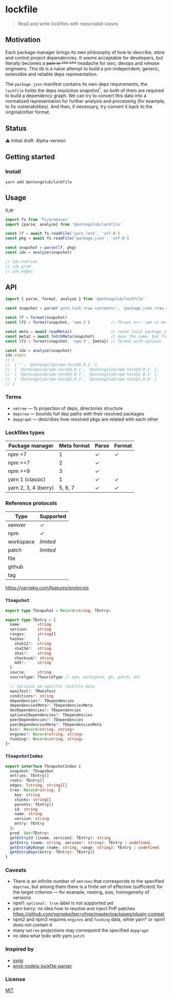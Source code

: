 # lockfile
> Read and write lockfiles with reasonable losses

## Motivation
Each package manager brings its own philosophy of how to describe, store and control project dependencies.
It _seems_ acceptable for developers, but literally becomes a ~~pain in *** ***~~ headache for isec, devops and release engineers.
This lib is a naive attempt to build a pm-independent, generic, extensible and reliable deps representation.

The `package.json` manifest contains its own deps requirements, the `lockfile` holds the deps resolution snapshot<sup>*</sup>,
so both of them are required to build a dependency graph. We can try to convert this data into a normalized representation for further analysis and processing (for example, to fix vulnerabilities).
And then, if necessary, try convert it back to the original/other format.

## Status
⚠️ Initial draft. Alpha-version

## Getting started
### Install
```shell
yarn add @antongolub/lockfile
```

## Usage
tl;dr
```ts
import fs from 'fs/promises'
import {parse, analyze} from '@antongolub/lockfile'

const lf = await fs.readFile('yarn.lock', 'utf-8')
const pkg = await fs.readFile('package.json', 'utf-8')

const snapshot = parse(lf, pkg)
const idx = analyze(snapshot)

// idx.entries
// idx.prod
// idx.edges
```

## API
```ts
import { parse, format, analyze } from '@antongolub/lockfile'

const snapshot = parse('yarn.lock <raw contents>', 'package.json <raw contents>', './packages/foo/package.json <raw contents>')

const lf = format(snapshot)
const lf2 = format(snapshot, 'npm-1')         // Throws err: npm v1 meta does not support workspaces

const meta = await readMeta()                 // reads local package.jsons data to gather required data like `engines`, `license`, `bins`, etc
const meta2 = await fetchMeta(snapshot)       // does the same, but from the remote registry
const lf3 = format(snapshot, 'npm-3', {meta}) // format with options

const idx = analyze(snapshot)
idx.edges
// [
//  [ '', '@antongolub/npm-test@4.0.1' ],
//  [ '@antongolub/npm-test@4.0.1', '@antongolub/npm-test@3.0.1' ],
//  [ '@antongolub/npm-test@3.0.1', '@antongolub/npm-test@2.0.1' ],
//  [ '@antongolub/npm-test@2.0.1', '@antongolub/npm-test@1.0.0' ]
// ]
```

### Terms
* `nmtree` — fs projection of deps, directories structure
* `deptree` — bounds full dep paths with their resolved packages
* `depgraph` — describes how resolved pkgs are related with each other

### Lockfiles types
| Package manager      | Meta format | Parse | Format |
|----------------------|-------------|-------|--------|
| npm <7               | 1           | ✓     | ✓      |
| npm >=7              | 2           | ✓     |        |
| npm >=9              | 3           | ✓     |        | 
| yarn 1 (classic)     | 1           | ✓     | ✓      |
| yarn 2, 3, 4 (berry) | 5, 6, 7     | ✓     | ✓      |

### Reference protocols
| Type      | Supported |
|-----------|-----------|
| semver    | ✓         |
| npm       | ✓         |
| workspace | _limited_ |
| patch     | _limited_ |
| file      |           |
| github    |           |
| tag       |           |

https://yarnpkg.com/features/protocols

### `TSnapshot`
```ts
export type TSnapshot = Record<string, TEntry>

export type TEntry = {
  name:       string
  version:    string
  ranges:     string[]
  hashes:     {
    sha512?:  string
    sha256?:  string
    sha1?:    string
    checksum?: string
    md5?:     string
  }
  source:     string
  sourceType: TSourceType // npm, workspace, gh, patch, etc

  // optional pm-specific lockfile meta
  manifest?: TManifest
  conditions?: string
  dependencies?: TDependencies
  dependenciesMeta?: TDependenciesMeta
  devDependencies?: TDependencies
  optionalDependencies?: TDependencies
  peerDependencies?: TDependencies
  peerDependenciesMeta?: TDependenciesMeta
  bin?: Record<string, string>
  engines?: Record<string, string>
  funding?: Record<string, string>
}>
```

### `TSnapshotIndex`
```ts
export interface TSnapshotIndex {
  snapshot: TSnapshot
  entries: TEntry[]
  roots: TEntry[]
  edges: [string, string][]
  tree: Record<string, {
    key: string
    chunks: string[]
    parents: TEntry[]
    id: string
    name: string
    version: string
    entry: TEntry
  }>
  prod: Set<TEntry>
  getEntryId ({name, version}: TEntry): string
  getEntry (name: string, version?: string): TEntry | undefined,
  getEntryByRange (name: string, range: string): TEntry | undefined
  getEntryDeps(entry: TEntry): TEntry[]
}
```

### Caveats
* There is an infinite number of `nmtrees` that corresponds to the specified `deptree`, but among them there is a finite set of effective (sufficient) for the target criterion — for example, nesting, size, homogeneity of versions
* npm1: `optional: true` label is not supported yet
* yarn berry: no idea how to resolve and inject PnP patches https://github.com/yarnpkg/berry/tree/master/packages/plugin-compat
* npm2 and npm3 requires `engines` and `funding` data, while yarn* or npm1 does not contain it
* many `nmtree` projections may correspond the specified `depgraph`
* no idea what todo with yarn `patch`

### Inspired by
* [synp](https://github.com/imsnif/synp)
* [snyk-nodejs-lockfile-parser](https://github.com/snyk/nodejs-lockfile-parser)

### License
[MIT](./LICENSE)
